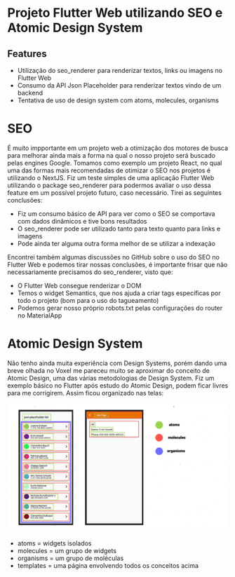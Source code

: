 # Projeto Flutter Web utilizando SEO e Atomic Design System

## Features

- Utilização do seo_renderer para renderizar textos, links ou imagens no Flutter Web
- Consumo da API Json Placeholder para renderizar textos vindo de um backend
- Tentativa de uso de design system com atoms, molecules, organisms

# SEO

É muito impportante em um projeto web a otimização dos motores de busca para melhorar ainda mais a forma na qual
o nosso projeto será buscado pelas engines Google. Tomamos como exemplo um projeto React, no qual uma das formas
mais recomendadas de otimizar o SEO nos projetos é utilizando o NextJS.
Fiz um teste simples de uma aplicação Flutter Web utilizando o package seo_renderer para podermos avaliar o uso dessa
feature em um possível projeto futuro, caso necessário. Tirei as seguintes conclusões:

- Fiz um consumo básico de API para ver como o SEO se comportava com dados dinâmicos e tive bons resultados
- O seo_renderer pode ser utilizado tanto para texto quanto para links e imagens
- Pode ainda ter alguma outra forma melhor de se utilizar a indexação

Encontrei também algumas discussões no GitHub sobre o uso do SEO no Flutter Web e podemos tirar nossas conclusões,
é importante frisar que não necessariamente precisamos do seo_renderer, visto que:

- O Flutter Web consegue renderizar o DOM
- Temos o widget Semantics, que nos ajuda a criar tags específicas por todo o projeto (bom para o uso do tagueamento)
- Podemos gerar nosso próprio robots.txt pelas configurações do router no MaterialApp

# Atomic Design System

Não tenho ainda muita experiência com Design Systems, porém dando uma breve olhada no Voxel me pareceu muito se aproximar
do conceito de Atomic Design, uma das várias metodologias de Design System. Fiz um exemplo básico no Flutter após estudo do Atomic Design, podem ficar livres para me corrigirem. Assim ficou organizado nas telas:

![presentation](https://github.com/felipesses/flutter-web-poc/blob/main/images/presentation.jpeg?raw=true)

- atoms = widgets isolados
- molecules = um grupo de widgets
- organisms = um grupo de moléculas
- templates = uma página envolvendo todos os conceitos acima
